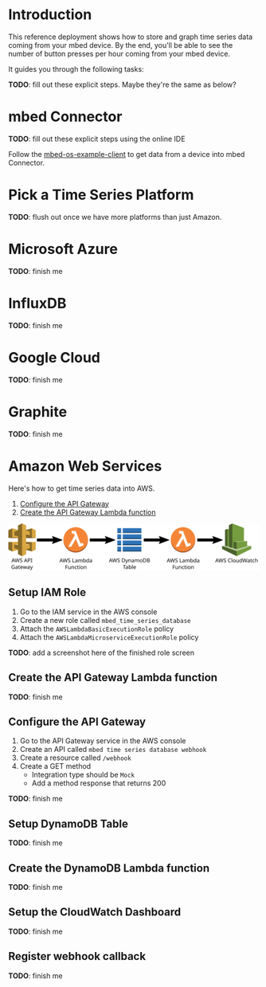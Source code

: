 # Introduction

This reference deployment shows how to store and graph time series data coming from your mbed device.  By the end, you'll be able to see the number of button presses per hour coming from your mbed device.

It guides you through the following tasks:

**TODO**: fill out these explicit steps.  Maybe they're the same as below?

# mbed Connector

**TODO**: fill out these explicit steps using  the online IDE

Follow the [mbed-os-example-client](https://github.com/ARMmbed/mbed-os-example-client) to get data from a device into mbed Connector.

# Pick a Time Series Platform

**TODO**: flush out once we have more platforms than just Amazon.

# Microsoft Azure

**TODO**: finish me

# InfluxDB

**TODO**: finish me

# Google Cloud

**TODO**: finish me

# Graphite

**TODO**: finish me

# Amazon Web Services

Here's how to get time series data into AWS.

1. [Configure the API Gateway](#)
1. [Create the API Gateway Lambda function](#)

![](aws_flow.svg)

## Setup IAM Role

1. Go to the IAM service in the AWS console
1. Create a new role called `mbed_time_series_database`
1. Attach the `AWSLambdaBasicExecutionRole` policy
1. Attach the `AWSLambdaMicroserviceExecutionRole` policy

**TODO**: add a screenshot here of the finished role screen

## Create the API Gateway Lambda function

**TODO**: finish me

## Configure the API Gateway

1. Go to the API Gateway service in the AWS console
1. Create an API called `mbed time series database webhook`
1. Create a resource called `/webhook`
1. Create a GET method
    * Integration type should be `Mock`
    * Add a method response that returns 200

**TODO**: finish me

## Setup DynamoDB Table

**TODO**: finish me

## Create the DynamoDB Lambda function

**TODO**: finish me

## Setup the CloudWatch Dashboard

**TODO**: finish me

## Register webhook callback

**TODO**: finish me
